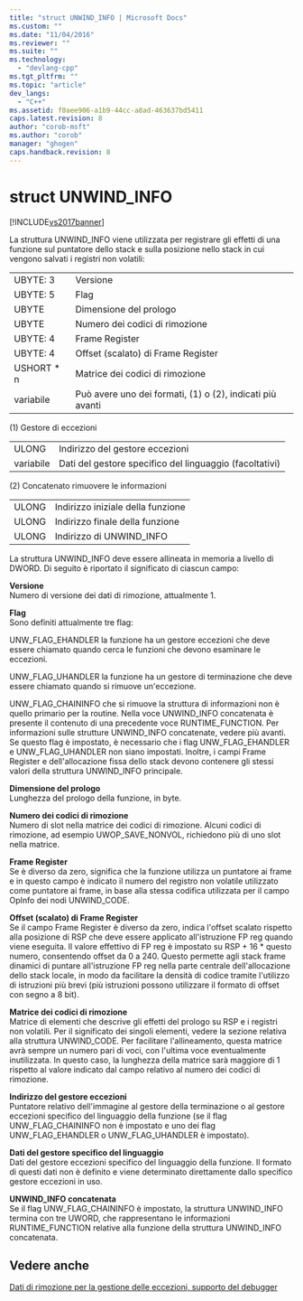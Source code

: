```yaml
---
title: "struct UNWIND_INFO | Microsoft Docs"
ms.custom: ""
ms.date: "11/04/2016"
ms.reviewer: ""
ms.suite: ""
ms.technology: 
  - "devlang-cpp"
ms.tgt_pltfrm: ""
ms.topic: "article"
dev_langs: 
  - "C++"
ms.assetid: f0aee906-a1b9-44cc-a8ad-463637bd5411
caps.latest.revision: 8
author: "corob-msft"
ms.author: "corob"
manager: "ghogen"
caps.handback.revision: 8
---
```

# struct UNWIND_INFO
[!INCLUDE[vs2017banner](../assembler/inline/includes/vs2017banner.md)]

La struttura UNWIND\_INFO viene utilizzata per registrare gli effetti di una funzione sul puntatore dello stack e sulla posizione nello stack in cui vengono salvati i registri non volatili:  
  
|||  
|-|-|  
|UBYTE: 3|Versione|  
|UBYTE: 5|Flag|  
|UBYTE|Dimensione del prologo|  
|UBYTE|Numero dei codici di rimozione|  
|UBYTE: 4|Frame Register|  
|UBYTE: 4|Offset \(scalato\) di Frame Register|  
|USHORT \* n|Matrice dei codici di rimozione|  
|variabile|Può avere uno dei formati, \(1\) o \(2\), indicati più avanti|  
  
 \(1\) Gestore di eccezioni  
  
|||  
|-|-|  
|ULONG|Indirizzo del gestore eccezioni|  
|variabile|Dati del gestore specifico del linguaggio \(facoltativi\)|  
  
 \(2\) Concatenato rimuovere le informazioni  
  
|||  
|-|-|  
|ULONG|Indirizzo iniziale della funzione|  
|ULONG|Indirizzo finale della funzione|  
|ULONG|Indirizzo di UNWIND\_INFO|  
  
 La struttura UNWIND\_INFO deve essere allineata in memoria a livello di DWORD.  Di seguito è riportato il significato di ciascun campo:  
  
 **Versione**  
 Numero di versione dei dati di rimozione, attualmente 1.  
  
 **Flag**  
 Sono definiti attualmente tre flag:  
  
 UNW\_FLAG\_EHANDLER la funzione ha un gestore eccezioni che deve essere chiamato quando cerca le funzioni che devono esaminare le eccezioni.  
  
 UNW\_FLAG\_UHANDLER la funzione ha un gestore di terminazione che deve essere chiamato quando si rimuove un'eccezione.  
  
 UNW\_FLAG\_CHAININFO che si rimuove la struttura di informazioni non è quello primario per la routine.  Nella voce UNWIND\_INFO concatenata è presente il contenuto di una precedente voce RUNTIME\_FUNCTION.  Per informazioni sulle strutture UNWIND\_INFO concatenate, vedere più avanti.  Se questo flag è impostato, è necessario che i flag UNW\_FLAG\_EHANDLER e UNW\_FLAG\_UHANDLER non siano impostati.  Inoltre, i campi Frame Register e dell'allocazione fissa dello stack devono contenere gli stessi valori della struttura UNWIND\_INFO principale.  
  
 **Dimensione del prologo**  
 Lunghezza del prologo della funzione, in byte.  
  
 **Numero dei codici di rimozione**  
 Numero di slot nella matrice dei codici di rimozione.  Alcuni codici di rimozione, ad esempio UWOP\_SAVE\_NONVOL, richiedono più di uno slot nella matrice.  
  
 **Frame Register**  
 Se è diverso da zero, significa che la funzione utilizza un puntatore ai frame e in questo campo è indicato il numero del registro non volatile utilizzato come puntatore ai frame, in base alla stessa codifica utilizzata per il campo OpInfo dei nodi UNWIND\_CODE.  
  
 **Offset \(scalato\) di Frame Register**  
 Se il campo Frame Register è diverso da zero, indica l'offset scalato rispetto alla posizione di RSP che deve essere applicato all'istruzione FP reg quando viene eseguita.  Il valore effettivo di FP reg è impostato su RSP \+ 16 \* questo numero, consentendo offset da 0 a 240.  Questo permette agli stack frame dinamici di puntare all'istruzione FP reg nella parte centrale dell'allocazione dello stack locale, in modo da facilitare la densità di codice tramite l'utilizzo di istruzioni più brevi \(più istruzioni possono utilizzare il formato di offset con segno a 8 bit\).  
  
 **Matrice dei codici di rimozione**  
 Matrice di elementi che descrive gli effetti del prologo su RSP e i registri non volatili.  Per il significato dei singoli elementi, vedere la sezione relativa alla struttura UNWIND\_CODE.  Per facilitare l'allineamento, questa matrice avrà sempre un numero pari di voci, con l'ultima voce eventualmente inutilizzata. In questo caso, la lunghezza della matrice sarà maggiore di 1 rispetto al valore indicato dal campo relativo al numero dei codici di rimozione.  
  
 **Indirizzo del gestore eccezioni**  
 Puntatore relativo dell'immagine al gestore della terminazione o al gestore eccezioni specifico del linguaggio della funzione \(se il flag UNW\_FLAG\_CHAININFO non è impostato e uno dei flag UNW\_FLAG\_EHANDLER o UNW\_FLAG\_UHANDLER è impostato\).  
  
 **Dati del gestore specifico del linguaggio**  
 Dati del gestore eccezioni specifico del linguaggio della funzione.  Il formato di questi dati non è definito e viene determinato direttamente dallo specifico gestore eccezioni in uso.  
  
 **UNWIND\_INFO concatenata**  
 Se il flag UNW\_FLAG\_CHAININFO è impostato, la struttura UNWIND\_INFO termina con tre UWORD,  che rappresentano le informazioni RUNTIME\_FUNCTION relative alla funzione della struttura UNWIND\_INFO concatenata.  
  
## Vedere anche  
 [Dati di rimozione per la gestione delle eccezioni, supporto del debugger](../build/unwind-data-for-exception-handling-debugger-support.md)